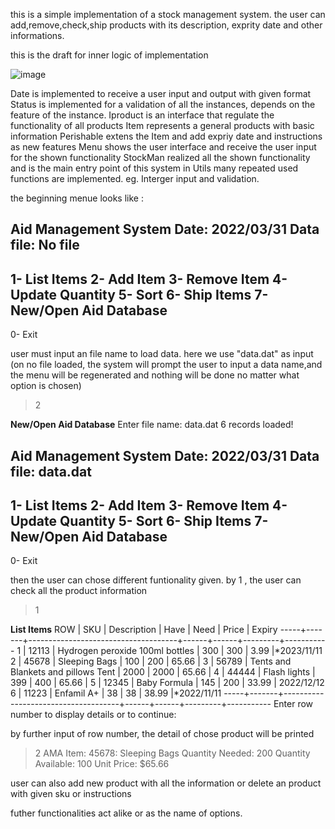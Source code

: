 this is a simple implementation of a stock management system. the user can add,remove,check,ship products with its description, exprity date and other informations. 

this is the draft for inner logic of implementation

![image](https://github.com/Entscheidbarkeit/StockManagement/assets/119282401/cfc95031-7cf6-4da6-910f-b921bb93f07e)

Date is implemented to receive a user input and output with given format
Status is implemented for a validation of all the instances, depends on the feature of the instance.
Iproduct is an interface that regulate the functionality of all products
Item represents a general products with basic information
Perishable extens the Item and add expriy date and instructions as new features
Menu shows the user interface and receive the user input for the shown functionality
StockMan realized all the shown functionality and is the main entry point of this system
in Utils many repeated used functions are implemented. eg. Interger input and validation. 

the beginning menue looks like :


Aid Management System
Date: 2022/03/31
Data file: No file
---------------------------------
1- List Items
2- Add Item
3- Remove Item
4- Update Quantity
5- Sort
6- Ship Items
7- New/Open Aid Database
---------------------------------
0- Exit

user must input an file name to load data. here we use "data.dat" as input
(on no file loaded, the system will prompt the user to input a data name,and the menu will be regenerated and nothing will be done no matter what option is chosen)
> 2

****New/Open Aid Database****
Enter file name: data.dat
6 records loaded!

Aid Management System
Date: 2022/03/31
Data file: data.dat
---------------------------------
1- List Items
2- Add Item
3- Remove Item
4- Update Quantity
5- Sort
6- Ship Items
7- New/Open Aid Database
---------------------------------
0- Exit

then the user can chose different funtionality given. 
by 1 , the user can check all the product information

> 1

****List Items****
 ROW |  SKU  | Description                         | Have | Need |  Price  | Expiry
-----+-------+-------------------------------------+------+------+---------+-----------
   1 | 12113 | Hydrogen peroxide 100ml bottles     |  300 |  300 |    3.99 |*2023/11/11
   2 | 45678 | Sleeping Bags                       |  100 |  200 |   65.66 |
   3 | 56789 | Tents and Blankets and pillows Tent | 2000 | 2000 |   65.66 |
   4 | 44444 | Flash lights                        |  399 |  400 |   65.66 |
   5 | 12345 | Baby Formula                        |  145 |  200 |   33.99 | 2022/12/12
   6 | 11223 | Enfamil A+                          |   38 |   38 |   38.99 |*2022/11/11
-----+-------+-------------------------------------+------+------+---------+-----------
Enter row number to display details or <ENTER> to continue:

by further input of row number, the detail of chose product will be printed
> 2
AMA Item:
45678: Sleeping Bags
Quantity Needed: 200
Quantity Available: 100
Unit Price: $65.66
  
user can also add new product with all the information or delete an product with given sku or instructions
  
futher functionalities act alike or as the name of options.
